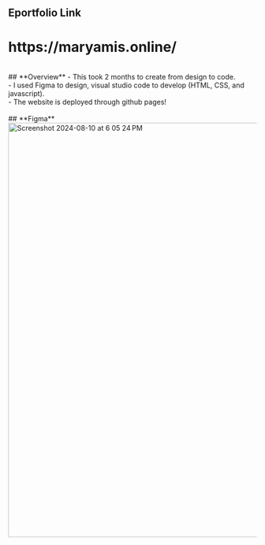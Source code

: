 ## **Eportfolio Link**
<h1 target="_blank">https://maryamis.online/</h1>
<br>
## **Overview**
- This took 2 months to create from design to code. <br>
- I used Figma to design, visual studio code to develop (HTML, CSS, and javascript). <br>
- The website is deployed through github pages! <br>
<br>
## **Figma**
<img width="842" alt="Screenshot 2024-08-10 at 6 05 24 PM" src="https://github.com/user-attachments/assets/13b549de-1930-4a67-aed4-27e0cff56b4f">
